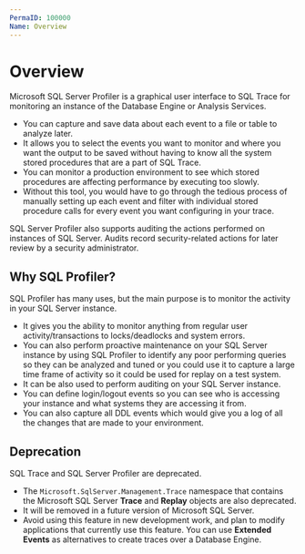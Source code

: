 ```yaml
---
PermaID: 100000
Name: Overview
---
```


# Overview

Microsoft SQL Server Profiler is a graphical user interface to SQL Trace for monitoring an instance of the Database Engine or Analysis Services. 

 - You can capture and save data about each event to a file or table to analyze later. 
 - It allows you to select the events you want to monitor and where you want the output to be saved without having to know all the system stored procedures that are a part of SQL Trace.
 - You can monitor a production environment to see which stored procedures are affecting performance by executing too slowly. 
 - Without this tool, you would have to go through the tedious process of manually setting up each event and filter with individual stored procedure calls for every event you want configuring in your trace.

SQL Server Profiler also supports auditing the actions performed on instances of SQL Server. Audits record security-related actions for later review by a security administrator.

## Why SQL Profiler?

SQL Profiler has many uses, but the main purpose is to monitor the activity in your SQL Server instance. 

 - It gives you the ability to monitor anything from regular user activity/transactions to locks/deadlocks and system errors. 
 - You can also perform proactive maintenance on your SQL Server instance by using SQL Profiler to identify any poor performing queries so they can be analyzed and tuned or you could use it to capture a large time frame of activity so it could be used for replay on a test system. 
 - It can be also used to perform auditing on your SQL Server instance. 
 - You can define login/logout events so you can see who is accessing your instance and what systems they are accessing it from. 
 - You can also capture all DDL events which would give you a log of all the changes that are made to your environment.

## Deprecation

SQL Trace and SQL Server Profiler are deprecated. 

 - The `Microsoft.SqlServer.Management.Trace` namespace that contains the Microsoft SQL Server **Trace** and **Replay** objects are also deprecated.
 - It will be removed in a future version of Microsoft SQL Server. 
 - Avoid using this feature in new development work, and plan to modify applications that currently use this feature.
  You can use **Extended Events** as alternatives to create traces over a Database Engine.

